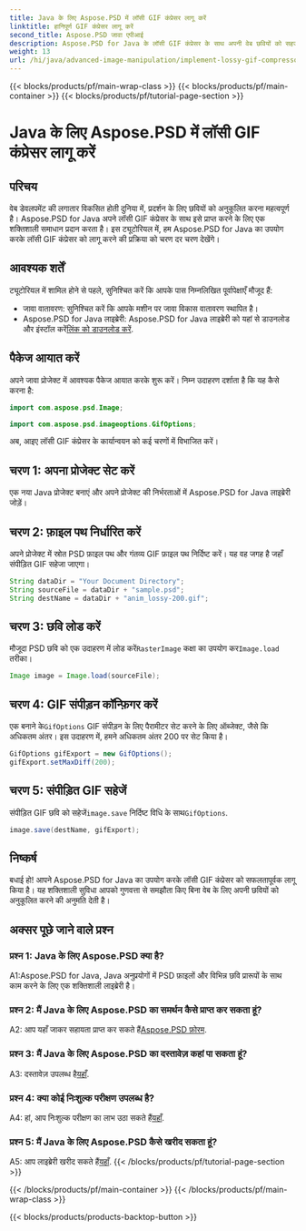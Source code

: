 ```yaml
---
title: Java के लिए Aspose.PSD में लॉसी GIF कंप्रेसर लागू करें
linktitle: हानिपूर्ण GIF कंप्रेसर लागू करें
second_title: Aspose.PSD जावा एपीआई
description: Aspose.PSD for Java के लॉसी GIF कंप्रेसर के साथ अपनी वेब छवियों को सहजता से अनुकूलित करें। कुशल कार्यान्वयन के लिए हमारे चरण-दर-चरण मार्गदर्शिका का पालन करें।
weight: 13
url: /hi/java/advanced-image-manipulation/implement-lossy-gif-compressor/
---
```


{{< blocks/products/pf/main-wrap-class >}}
{{< blocks/products/pf/main-container >}}
{{< blocks/products/pf/tutorial-page-section >}}

# Java के लिए Aspose.PSD में लॉसी GIF कंप्रेसर लागू करें

## परिचय

वेब डेवलपमेंट की लगातार विकसित होती दुनिया में, प्रदर्शन के लिए छवियों को अनुकूलित करना महत्वपूर्ण है। Aspose.PSD for Java अपने लॉसी GIF कंप्रेसर के साथ इसे प्राप्त करने के लिए एक शक्तिशाली समाधान प्रदान करता है। इस ट्यूटोरियल में, हम Aspose.PSD for Java का उपयोग करके लॉसी GIF कंप्रेसर को लागू करने की प्रक्रिया को चरण दर चरण देखेंगे।

## आवश्यक शर्तें

ट्यूटोरियल में शामिल होने से पहले, सुनिश्चित करें कि आपके पास निम्नलिखित पूर्वापेक्षाएँ मौजूद हैं:

- जावा वातावरण: सुनिश्चित करें कि आपके मशीन पर जावा विकास वातावरण स्थापित है।
-  Aspose.PSD for Java लाइब्रेरी: Aspose.PSD for Java लाइब्रेरी को यहां से डाउनलोड और इंस्टॉल करें[लिंक को डाउनलोड करें](https://releases.aspose.com/psd/java/).

## पैकेज आयात करें

अपने जावा प्रोजेक्ट में आवश्यक पैकेज आयात करके शुरू करें। निम्न उदाहरण दर्शाता है कि यह कैसे करना है:

```java
import com.aspose.psd.Image;

import com.aspose.psd.imageoptions.GifOptions;
```

अब, आइए लॉसी GIF कंप्रेसर के कार्यान्वयन को कई चरणों में विभाजित करें।

## चरण 1: अपना प्रोजेक्ट सेट करें

एक नया Java प्रोजेक्ट बनाएं और अपने प्रोजेक्ट की निर्भरताओं में Aspose.PSD for Java लाइब्रेरी जोड़ें।

## चरण 2: फ़ाइल पथ निर्धारित करें

अपने प्रोजेक्ट में स्रोत PSD फ़ाइल पथ और गंतव्य GIF फ़ाइल पथ निर्दिष्ट करें। यह वह जगह है जहाँ संपीड़ित GIF सहेजा जाएगा।

```java
String dataDir = "Your Document Directory";
String sourceFile = dataDir + "sample.psd";
String destName = dataDir + "anim_lossy-200.gif";
```

## चरण 3: छवि लोड करें

 मौजूदा PSD छवि को एक उदाहरण में लोड करें`RasterImage` कक्षा का उपयोग कर`Image.load` तरीका।

```java
Image image = Image.load(sourceFile);
```

## चरण 4: GIF संपीड़न कॉन्फ़िगर करें

 एक बनाने के`GifOptions` GIF संपीड़न के लिए पैरामीटर सेट करने के लिए ऑब्जेक्ट, जैसे कि अधिकतम अंतर। इस उदाहरण में, हमने अधिकतम अंतर 200 पर सेट किया है।

```java
GifOptions gifExport = new GifOptions();
gifExport.setMaxDiff(200);
```

## चरण 5: संपीड़ित GIF सहेजें

 संपीड़ित GIF छवि को सहेजें`image.save` निर्दिष्ट विधि के साथ`GifOptions`.

```java
image.save(destName, gifExport);
```

## निष्कर्ष

बधाई हो! आपने Aspose.PSD for Java का उपयोग करके लॉसी GIF कंप्रेसर को सफलतापूर्वक लागू किया है। यह शक्तिशाली सुविधा आपको गुणवत्ता से समझौता किए बिना वेब के लिए अपनी छवियों को अनुकूलित करने की अनुमति देती है।

## अक्सर पूछे जाने वाले प्रश्न

### प्रश्न 1: Java के लिए Aspose.PSD क्या है?

A1:Aspose.PSD for Java, Java अनुप्रयोगों में PSD फ़ाइलों और विभिन्न छवि प्रारूपों के साथ काम करने के लिए एक शक्तिशाली लाइब्रेरी है।

### प्रश्न 2: मैं Java के लिए Aspose.PSD का समर्थन कैसे प्राप्त कर सकता हूं?

 A2: आप यहाँ जाकर सहायता प्राप्त कर सकते हैं[Aspose.PSD फ़ोरम](https://forum.aspose.com/c/psd/34).

### प्रश्न 3: मैं Java के लिए Aspose.PSD का दस्तावेज़ कहां पा सकता हूं?

A3: दस्तावेज़ उपलब्ध है[यहाँ](https://reference.aspose.com/psd/java/).

### प्रश्न 4: क्या कोई निःशुल्क परीक्षण उपलब्ध है?

 A4: हां, आप निःशुल्क परीक्षण का लाभ उठा सकते हैं[यहाँ](https://releases.aspose.com/).

### प्रश्न 5: मैं Java के लिए Aspose.PSD कैसे खरीद सकता हूं?

 A5: आप लाइब्रेरी खरीद सकते हैं[यहाँ](https://purchase.aspose.com/buy).
{{< /blocks/products/pf/tutorial-page-section >}}

{{< /blocks/products/pf/main-container >}}
{{< /blocks/products/pf/main-wrap-class >}}

{{< blocks/products/products-backtop-button >}}

